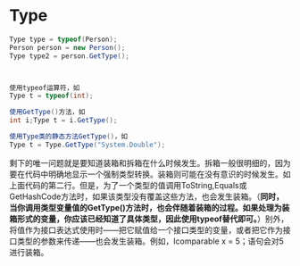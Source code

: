 # Type

```csharp
Type type = typeof(Person);
Person person = new Person();
Type type2 = person.GetType();



使用typeof运算符，如
Type t = typeof(int);

使用GetType()方法，如
int i;Type t = i.GetType();

使用Type类的静态方法GetType()，如
Type t = Type.GetType("System.Double");
```

剩下的唯一问题就是要知道装箱和拆箱在什么时候发生。拆箱一般很明细的，因为要在代码中明确地显示一个强制类型转换。装箱则可能在没有意识的时候发生。如上面代码的第二行。但是，为了一个类型的值调用ToString,Equals或GetHashCode方法时，如果该类型没有覆盖这些方法，也会发生装箱。（**同时，当你调用类型变量值的GetType()方法时，也会伴随着装箱的过程。如果处理为装箱形式的变量，你应该已经知道了具体类型，因此使用typeof替代即可。**）别外，将值作为接口表达式使用时——把它赋值给一个接口类型的变量，或者把它作为接口类型的参数来传递——也会发生装箱。例如，Icomparable x = 5；语句会对5进行装箱。